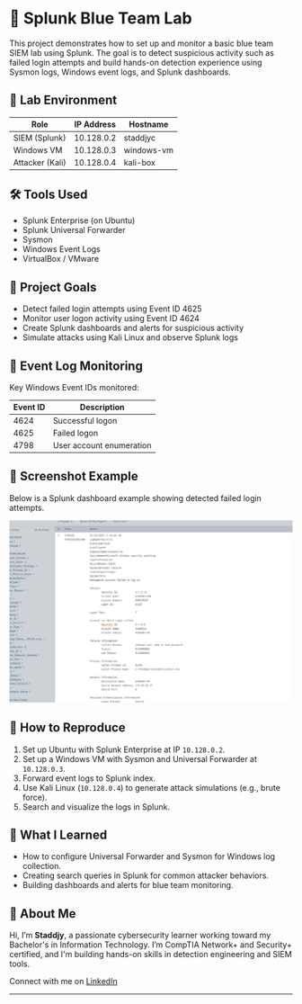 # 🔐 Splunk Blue Team Lab

This project demonstrates how to set up and monitor a basic blue team SIEM lab using Splunk. The goal is to detect suspicious activity such as failed login attempts and build hands-on detection experience using Sysmon logs, Windows event logs, and Splunk dashboards.

## 📁 Lab Environment

| Role           | IP Address    | Hostname     |
|----------------|---------------|--------------|
| SIEM (Splunk)  | 10.128.0.2    | staddjyc     |
| Windows VM     | 10.128.0.3    | windows-vm   |
| Attacker (Kali)| 10.128.0.4    | kali-box     |

## 🛠️ Tools Used

- Splunk Enterprise (on Ubuntu)
- Splunk Universal Forwarder
- Sysmon
- Windows Event Logs
- VirtualBox / VMware

## 🎯 Project Goals

- Detect failed login attempts using Event ID 4625
- Monitor user logon activity using Event ID 4624
- Create Splunk dashboards and alerts for suspicious activity
- Simulate attacks using Kali Linux and observe Splunk logs

## 🧪 Event Log Monitoring

Key Windows Event IDs monitored:

| Event ID | Description             |
|----------|-------------------------|
| 4624     | Successful logon        |
| 4625     | Failed logon            |
| 4798     | User account enumeration|

## 📸 Screenshot Example

Below is a Splunk dashboard example showing detected failed login attempts.

![Failed Log Screenshot](screenshots/splunk_log_failed_staddjy.png)



## 📄 How to Reproduce

1. Set up Ubuntu with Splunk Enterprise at IP `10.128.0.2`.
2. Set up a Windows VM with Sysmon and Universal Forwarder at `10.128.0.3`.
3. Forward event logs to Splunk index.
4. Use Kali Linux (`10.128.0.4`) to generate attack simulations (e.g., brute force).
5. Search and visualize the logs in Splunk.

## 🧠 What I Learned

- How to configure Universal Forwarder and Sysmon for Windows log collection.
- Creating search queries in Splunk for common attacker behaviors.
- Building dashboards and alerts for blue team monitoring.

## 🙋 About Me

Hi, I’m **Staddjy**, a passionate cybersecurity learner working toward my Bachelor's in Information Technology. I’m CompTIA Network+ and Security+ certified, and I'm building hands-on skills in detection engineering and SIEM tools.

Connect with me on [LinkedIn](https://www.linkedin.com/in/carven-caze-168905174/)

---

